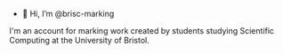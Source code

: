 - 👋 Hi, I’m @brisc-marking

I'm an account for marking work created by students studying Scientific Computing at the University of Bristol.

